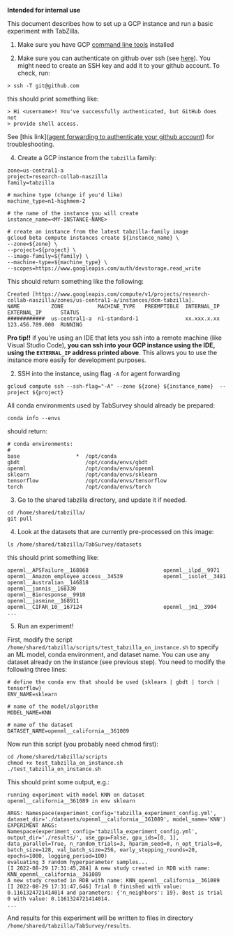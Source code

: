 **Intended for internal use** 

This document describes how to set up a GCP instance and run a basic experiment with TabZilla.

1. Make sure you have GCP [command line tools](https://cloud.google.com/sdk/gcloud) installed 

2. Make sure you can authenticate on github over ssh (see [here](https://docs.github.com/en/authentication/connecting-to-github-with-ssh/testing-your-ssh-connection)). You might need to create an SSH key and add it to your github account. To check, run:
```commandline
> ssh -T git@github.com
```

this should print something like:
```commandline
> Hi <username>! You've successfully authenticated, but GitHub does not
> provide shell access.
```

See [this link]([agent forwarding to authenticate your github account](https://docs.github.com/en/developers/overview/using-ssh-agent-forwarding)) for troubleshooting.

4. Create a GCP instance from the `tabzilla` family:

```
zone=us-central1-a
project=research-collab-naszilla
family=tabzilla

# machine type (change if you'd like)
machine_type=n1-highmem-2

# the name of the instance you will create
instance_name=<MY-INSTANCE-NAME>

# create an instance from the latest tabzilla-family image
gcloud beta compute instances create ${instance_name} \
--zone=${zone} \
--project=${project} \
--image-family=${family} \
--machine-type=${machine_type} \
--scopes=https://www.googleapis.com/auth/devstorage.read_write
```

This should return something like the following:

```
Created [https://www.googleapis.com/compute/v1/projects/research-collab-naszilla/zones/us-central1-a/instances/dcm-tabzilla].
NAME          ZONE           MACHINE_TYPE   PREEMPTIBLE  INTERNAL_IP  EXTERNAL_IP      STATUS
############  us-central1-a  n1-standard-1               xx.xxx.x.xx  123.456.789.000  RUNNING
```

**Pro tip!!** if you're using an IDE that lets you ssh into a remote machine (like Visual Studio Code), **you can ssh into your GCP instance using the IDE, using the `EXTERNAL_IP` address printed above**. This allows you to use the instance more easily for development purposes.

2. SSH into the instance, using flag `-A` for agent forwarding

```
gcloud compute ssh --ssh-flag="-A" --zone ${zone} ${instance_name}  --project ${project}
```

All conda environments used by TabSurvey should already be prepared:

```commandline
conda info --envs
```

should return:
```
# conda environments:
#
base                  *  /opt/conda
gbdt                     /opt/conda/envs/gbdt
openml                   /opt/conda/envs/openml
sklearn                  /opt/conda/envs/sklearn
tensorflow               /opt/conda/envs/tensorflow
torch                    /opt/conda/envs/torch
```

3. Go to the shared tabzilla directory, and update it if needed.

```commandline
cd /home/shared/tabzilla/
git pull
```

4. Look at the datasets that are currently pre-processed on this image:

```commandline
ls /home/shared/tabzilla/TabSurvey/datasets
```

this should print something like:

```
openml__APSFailure__168868                        openml__ilpd__9971
openml__Amazon_employee_access__34539             openml__isolet__3481
openml__Australian__146818                        openml__jannis__168330
openml__Bioresponse__9910                         openml__jasmine__168911
openml__CIFAR_10__167124                          openml__jm1__3904
...
```

5. Run an experiment!

First, modify the script `/home/shared/tabzilla/scripts/test_tabzilla_on_instance.sh` to specify an ML model, conda environment, and dataset name. You can use any dataset already on the instance (see previous step). You need to modify the following three lines:

```
# define the conda env that should be used {sklearn | gbdt | torch | tensorflow}
ENV_NAME=sklearn

# name of the model/algorithm
MODEL_NAME=KNN

# name of the dataset
DATASET_NAME=openml__california__361089
```

Now run this script (you probably need chmod first):

```commandline
cd /home/shared/tabzilla/scripts
chmod +x test_tabzilla_on_instance.sh
./test_tabzilla_on_instance.sh
```

This should print some output, e.g.:

```
running experiment with model KNN on dataset openml__california__361089 in env sklearn

ARGS: Namespace(experiment_config='tabzilla_experiment_config.yml', dataset_dir='./datasets/openml__california__361089', model_name='KNN')
EXPERIMENT ARGS: Namespace(experiment_config='tabzilla_experiment_config.yml', output_dir='./results/', use_gpu=False, gpu_ids=[0, 1], data_parallel=True, n_random_trials=3, hparam_seed=0, n_opt_trials=0, batch_size=128, val_batch_size=256, early_stopping_rounds=20, epochs=1000, logging_period=100)
evaluating 3 random hyperparameter samples...
[I 2022-08-29 17:31:45,284] A new study created in RDB with name: KNN_openml__california__361089
A new study created in RDB with name: KNN_openml__california__361089
[I 2022-08-29 17:31:47,646] Trial 0 finished with value: 0.1161324721414014 and parameters: {'n_neighbors': 19}. Best is trial 0 with value: 0.1161324721414014.
...
```

And results for this experiment will be written to files in directory `/home/shared/tabzilla/TabSurvey/results`.



